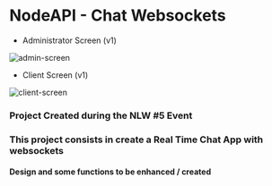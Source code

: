 # NodeAPI - Chat Websockets

- Administrator Screen (v1)

![admin-screen](https://i.imgur.com/WV0q6Q8l.png)

- Client Screen (v1)

![client-screen](https://i.imgur.com/YJGLawGl.png)

### Project Created during the NLW #5 Event

### This project consists in create a Real Time Chat App with websockets

#### Design and some functions to be enhanced / created